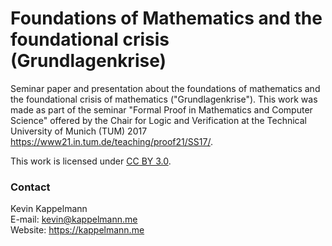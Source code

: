 # Foundations of Mathematics and the foundational crisis (Grundlagenkrise)
Seminar paper and presentation about the foundations of mathematics and the foundational crisis of mathematics ("Grundlagenkrise"). This work was made as part of the seminar "Formal Proof in Mathematics and Computer Science" offered by the Chair for Logic and Verification at the Technical University of Munich (TUM) 2017 https://www21.in.tum.de/teaching/proof21/SS17/.

This work is licensed under [CC BY 3.0](https://creativecommons.org/licenses/by/3.0/).

### Contact
Kevin Kappelmann  
E-mail: kevin@kappelmann.me  
Website: https://kappelmann.me  
